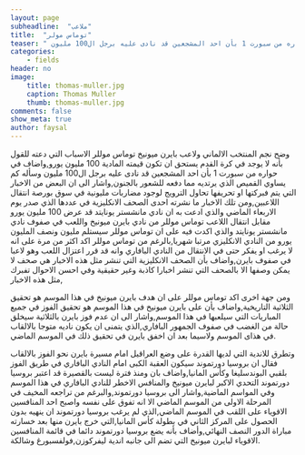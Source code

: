 ```yaml
---
layout: page
subheadline:  "ملاعب"
title:  "توماس مولر"
teaser: " وضح نجم المنتخب الالماني ولاعب بايرن ميونيخ توماس موللر الاسباب التي دعته للقول بأنه لا يوجد في كرة القدم يستحق ان تكون قيمته المادية 100 مليون يورو,واضاف في حواره من سبورت 1 بأن احد المشجعين قد نادى عليه برجل ال100 مليون."
categories:
    - fields
header: no
image:
    title: thomas-muller.jpg
    caption: Thomas Muller
    thumb: thomas-muller.jpg
comments: false
show_meta: true
author: faysal
---
```

 وضح نجم المنتخب الالماني ولاعب بايرن ميونيخ توماس موللر الاسباب التي دعته للقول بأنه لا يوجد في كرة القدم يستحق ان تكون قيمته المادية 100 مليون يورو,واضاف في حواره من سبورت 1 بأن احد المشجعين قد نادى عليه برجل ال100 مليون وسأله كم يساوي القميص الذي يرتديه مما دفعه للشعور بالجنون,واشار الى ان البعض من الاخبار التي يتم فبركتها او تحريفها تحاول الترويج لوجود مضاربات مليونية في سوق بورصة انتقال اللاعبين,ومن تلك الاخبار ما نشرته احدى الصحف الانكليزية في عددها الذي صدر يوم الاربعاء الماضي والذي ادعت به ان نادي مانشستر يونايتد قد عرض 100 مليون يورو مقابل انتقال اللاعب توماس موللر من نادي بايرن ميونيخ واللعب في صفوف نادي مانشستر يونايتد والذي اكدت فيه على ان توماس موللر سيستلم مليون ونصف المليون يورو من النادي الانكليزي مرتبا شهريا,بالرغم من توماس موللر اكد اكثر من مرة على انه لا يرغب او يفكر حتى في الانتقال من النادي البافاري وانه قد قرر اعتزال اللعب وهو لاعبا في صفوف بايرن,واضاف بأن الصحف الانكليزية التي تنشر مثل هذه الاخبار هي صحف لا يمكن وصفها الا بالصحف التي تنشر اخبارا كاذبة وغير حقيقية وفي احسن الاحوال تفبرك مثل هذه الاخبار,

  ومن جهة اخرى اكد توماس موللر على ان هدف بايرن ميونيخ في هذا الموسم هو تحقيق الثلاثية التاريخية,واضاف بأن على بايرن ميونيخ في هذا الموسم هو تحقيق الفوز في جميع المباريات التي سيلعبها في هذا الموسم,واشار الى ان عدم فوز بايرن بالثلاثية سيخلق حالة من الغضب في صفوف الجمهور البافاري,الذي يتمنى ان يكون ناديه متوجا بالالقاب في هذاى الموسم ولاسيما بعد ان اخفق بايرن في تحقيق ذلك في الموسم الماضي.

   وتطرق للاندية التي لديها القدرة على وضع العراقيل امام مسيرة بايرن نحو الفوز بالالقاب فقال ان بروسيا دورتموند سيكون العقبة الكبى امام النادي البافاري في طريق الفوز بلقبي البوندسليغا وكأس المانيا,واضاف بان ومنذ فترة ليست بالقصيرة قد اعتبر بروسيا دورتموند التحدي الاكبر لبايرن ميونيخ والمنافس الاخطر للنادي البافاري في هذا الموسم وفي المواسم الماضية,واشار الى بروسيا دورتموند,والبرغم من تراجعه المخيف في المرحلة الاولى من الموسم الماضي الا انه تفوق على نفسه واصبح احد المنافسين الاقوياء على اللقب في الموسم الماضي,الذي لم يرغب بروسيا دورتموند ان ينهيه بدون الحصول على المركز الثاني في بطولة كأس المانيا,التي خرج بايرن منها بعد خسارته مباراة الدور النصف النهائي,وأضاف بأنه يضع بروسيا دورتموند دائما في قائمة المنافسين الاقوياء لبايرن ميونيخ التي تضم الى جانبه اندية ليفركوزن,فولفسبورغ وشالكة.
